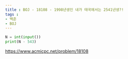 ```yaml
---
title : BOJ - 18108 - 1998년생인 내가 태국에서는 2541년생?!
tags :
- 백준
- BOJ
---
```


```python
N = int(input())
print(N - 543)
```

https://www.acmicpc.net/problem/18108

